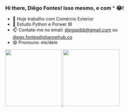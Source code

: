 ### Hi there,  Diêgo Fontes! Isso mesmo, e com ^ 😂!

- 🔭 Hoje trabalho com Comércio Exterior
- 🌱 Estudo Python e Porwer BI
- 📫 Contate-me no email: diegopibb@gmail.com ou diego.fontes@sharowhub.co
- 😄 Pronouns: ele/dele

<div>
   <a href="https://github.com/DigFontes">
   <img height="180cm" src = ""/>
   <img height="180cm" src = ""/>
</div>
